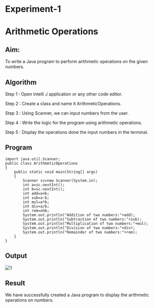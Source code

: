 # Experiment-1

# Arithmetic Operations

## Aim:
  To write a Java program to perform arithmetic operations on the given numbers.
  
## Algorithm

Step 1 : Open Intelli J application or any other code editor.

Step 2 : Create a class and name it ArithmeticOperations.

Step 3 : Using Scanner, we can input numbers from the user.

Step 4 : Write the logic for the program using arithmetic operations.

Step 5 : Display the operations done the input numbers in the terminal.

## Program

```
import java.util.Scanner;
public class ArithmeticOperations
{
    public static void main(String[] args)
    {
        Scanner sc=new Scanner(System.in);
        int a=sc.nextInt();
        int b=sc.nextInt();
        int add=a+b;
        int sub=a-b;
        int mul=a*b;
        int div=a/b;
        int rem=a%b;
        System.out.println("Addition of two numbers:"+add);
        System.out.println("Subtraction of two numbers:"+sub);
        System.out.println("Multiplication of two numbers:"+mul);
        System.out.println("Division of two numbers:"+div);
        System.out.println("Remainder of two numbers:"+rem);
    }
}
```


## Output
![1](https://github.com/SaiDarshan2003/Experiment-1/assets/94692595/3dc66244-a8d4-4516-a4e1-942516b7b8ca)

## Result 
  We have successfully created a Java program to display the arithmetic operations on numbers.
